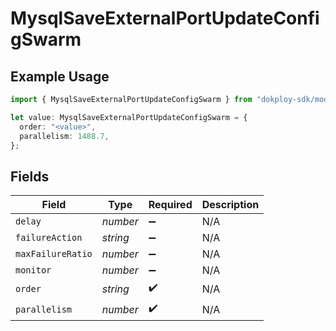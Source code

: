 # MysqlSaveExternalPortUpdateConfigSwarm

## Example Usage

```typescript
import { MysqlSaveExternalPortUpdateConfigSwarm } from "dokploy-sdk/models/operations";

let value: MysqlSaveExternalPortUpdateConfigSwarm = {
  order: "<value>",
  parallelism: 1488.7,
};
```

## Fields

| Field              | Type               | Required           | Description        |
| ------------------ | ------------------ | ------------------ | ------------------ |
| `delay`            | *number*           | :heavy_minus_sign: | N/A                |
| `failureAction`    | *string*           | :heavy_minus_sign: | N/A                |
| `maxFailureRatio`  | *number*           | :heavy_minus_sign: | N/A                |
| `monitor`          | *number*           | :heavy_minus_sign: | N/A                |
| `order`            | *string*           | :heavy_check_mark: | N/A                |
| `parallelism`      | *number*           | :heavy_check_mark: | N/A                |